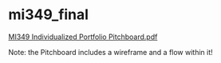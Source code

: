 # mi349_final
[MI349 Individualized Portfolio Pitchboard.pdf](https://github.com/chives02/mi349_final/files/7696406/MI349.Individualized.Portfolio.Pitchboard.pdf)

 Note: the Pitchboard includes a wireframe and a flow within it! 
